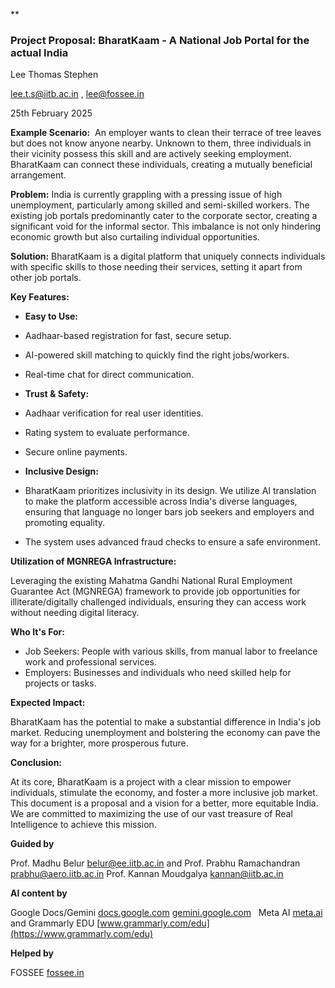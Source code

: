 **

### Project Proposal: BharatKaam - A National Job Portal for the actual India

Lee Thomas Stephen

[lee.t.s@iitb.ac.in](mailto:lee.t.s@iitb.ac.in) , [lee@fossee.in](mailto:lee@fossee.in) 

25th February 2025

**Example Scenario:** 
An employer wants to clean their terrace of tree leaves but does not know anyone nearby. Unknown to them, three individuals in their vicinity possess this skill and are actively seeking employment. BharatKaam can connect these individuals, creating a mutually beneficial arrangement.

**Problem:**
India is currently grappling with a pressing issue of high unemployment, particularly among skilled and semi-skilled workers. The existing job portals predominantly cater to the corporate sector, creating a significant void for the informal sector. This imbalance is not only hindering economic growth but also curtailing individual opportunities.

**Solution:**
BharatKaam is a digital platform that uniquely connects individuals with specific skills to those needing their services, setting it apart from other job portals.

**Key Features:**

- **Easy to Use:**   
- Aadhaar-based registration for fast, secure setup.    
- AI-powered skill matching to quickly find the right jobs/workers.    
- Real-time chat for direct communication.    

- **Trust & Safety:** 
- Aadhaar verification for real user identities.    
- Rating system to evaluate performance.    
- Secure online payments.
    
- **Inclusive Design:**
    
- BharatKaam prioritizes inclusivity in its design. We utilize AI translation to make the platform accessible across India's diverse languages, ensuring that language no longer bars job seekers and employers and promoting equality.
    
- The system uses advanced fraud checks to ensure a safe environment.
    
**Utilization of MGNREGA Infrastructure:**

Leveraging the existing Mahatma Gandhi National Rural Employment Guarantee Act (MGNREGA) framework to provide job opportunities for illiterate/digitally challenged individuals, ensuring they can access work without needing digital literacy.

**Who It's For:**

- Job Seekers: People with various skills, from manual labor to freelance work and professional services.   
- Employers: Businesses and individuals who need skilled help for projects or tasks.
    
**Expected Impact:**

BharatKaam has the potential to make a substantial difference in India's job market. Reducing unemployment and bolstering the economy can pave the way for a brighter, more prosperous future.

**Conclusion:**

At its core, BharatKaam is a project with a clear mission to empower individuals, stimulate the economy, and foster a more inclusive job market. This document is a proposal and a vision for a better, more equitable India. We are committed to maximizing the use of our vast treasure of Real Intelligence to achieve this mission.

**Guided by**

Prof. Madhu Belur [belur@ee.iitb.ac.in](mailto:belur@ee.iitb.ac.in) and Prof. Prabhu Ramachandran [prabhu@aero.iitb.ac.in](mailto:prabhu@aero.iitb.ac.in) Prof. Kannan Moudgalya  kannan@iitb.ac.in

**AI content by**

Google Docs/Gemini [docs.google.com](https://docs.google.com) [gemini.google.com](https://gemini.google.com)   Meta AI [meta.ai](https://meta.ai)  and Grammarly EDU [www.grammarly.com/edu](https://www.grammarly.com/edu)

**Helped by**

FOSSEE [fossee.in](https://fossee.in)